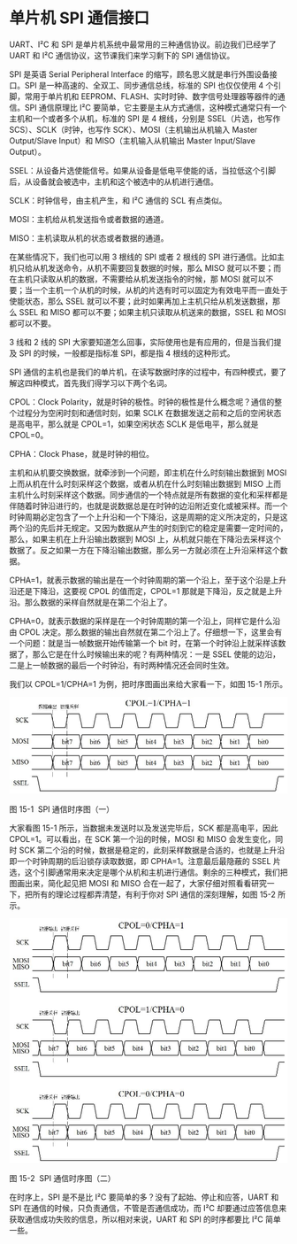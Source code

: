 # 单片机 SPI 通信接口

UART、I²C 和 SPI 是单片机系统中最常用的三种通信协议。前边我们已经学了 UART 和 I²C 通信协议，这节课我们来学习剩下的 SPI 通信协议。

SPI 是英语 Serial Peripheral Interface 的缩写，顾名思义就是串行外围设备接口。SPI 是一种高速的、全双工、同步通信总线，标准的 SPI 也仅仅使用 4 个引脚，常用于单片机和 EEPROM、FLASH、实时时钟、数字信号处理器等器件的通信。SPI 通信原理比 I²C 要简单，它主要是主从方式通信，这种模式通常只有一个主机和一个或者多个从机，标准的 SPI 是 4 根线，分别是 SSEL（片选，也写作 SCS）、SCLK（时钟，也写作 SCK）、MOSI（主机输出从机输入 Master Output/Slave Input）和 MISO（主机输入从机输出 Master Input/Slave Output）。

SSEL：从设备片选使能信号。如果从设备是低电平使能的话，当拉低这个引脚后，从设备就会被选中，主机和这个被选中的从机进行通信。

SCLK：时钟信号，由主机产生，和 I²C 通信的 SCL 有点类似。

MOSI：主机给从机发送指令或者数据的通道。

MISO：主机读取从机的状态或者数据的通道。

在某些情况下，我们也可以用 3 根线的 SPI 或者 2 根线的 SPI 进行通信。比如主机只给从机发送命令，从机不需要回复数据的时候，那么 MISO 就可以不要；而在主机只读取从机的数据，不需要给从机发送指令的时候，那 MOSI 就可以不要；当一个主机一个从机的时候，从机的片选有时可以固定为有效电平而一直处于使能状态，那么 SSEL 就可以不要；此时如果再加上主机只给从机发送数据，那么 SSEL 和 MISO 都可以不要；如果主机只读取从机送来的数据，SSEL 和 MOSI 都可以不要。

3 线和 2 线的 SPI 大家要知道怎么回事，实际使用也是有应用的，但是当我们提及 SPI 的时候，一般都是指标准 SPI，都是指 4 根线的这种形式。

SPI 通信的主机也是我们的单片机，在读写数据时序的过程中，有四种模式，要了解这四种模式，首先我们得学习以下两个名词。

CPOL：Clock Polarity，就是时钟的极性。时钟的极性是什么概念呢？通信的整个过程分为空闲时刻和通信时刻，如果 SCLK 在数据发送之前和之后的空闲状态是高电平，那么就是 CPOL=1，如果空闲状态 SCLK 是低电平，那么就是 CPOL=0。

CPHA：Clock Phase，就是时钟的相位。

主机和从机要交换数据，就牵涉到一个问题，即主机在什么时刻输出数据到 MOSI 上而从机在什么时刻采样这个数据，或者从机在什么时刻输出数据到 MISO 上而主机什么时刻采样这个数据。同步通信的一个特点就是所有数据的变化和采样都是伴随着时钟沿进行的，也就是说数据总是在时钟的边沿附近变化或被采样。而一个时钟周期必定包含了一个上升沿和一个下降沿，这是周期的定义所决定的，只是这两个沿的先后并无规定。又因为数据从产生的时刻到它的稳定是需要一定时间的，那么，如果主机在上升沿输出数据到 MOSI 上，从机就只能在下降沿去采样这个数据了。反之如果一方在下降沿输出数据，那么另一方就必须在上升沿采样这个数据。

CPHA=1，就表示数据的输出是在一个时钟周期的第一个沿上，至于这个沿是上升沿还是下降沿，这要视 CPOL 的值而定，CPOL=1 那就是下降沿，反之就是上升沿。那么数据的采样自然就是在第二个沿上了。

CPHA=0，就表示数据的采样是在一个时钟周期的第一个沿上，同样它是什么沿由 CPOL 决定。那么数据的输出自然就在第二个沿上了。仔细想一下，这里会有一个问题：就是当一帧数据开始传输第一个 bit 时，在第一个时钟沿上就采样该数据了，那么它是在什么时候输出来的呢？有两种情况：一是 SSEL 使能的边沿，二是上一帧数据的最后一个时钟沿，有时两种情况还会同时生效。

我们以 CPOL=1/CPHA=1 为例，把时序图画出来给大家看一下，如图 15-1 所示。

![图 15-1  SPI 通信时序图（一）](img/4bd1ea4d262eb280712fd44b120690f3.jpg)

图 15-1  SPI 通信时序图（一）

大家看图 15-1 所示，当数据未发送时以及发送完毕后，SCK 都是高电平，因此 CPOL=1。可以看出，在 SCK 第一个沿的时候，MOSI 和 MISO 会发生变化，同时 SCK 第二个沿的时候，数据是稳定的，此刻采样数据是合适的，也就是上升沿即一个时钟周期的后沿锁存读取数据，即 CPHA=1。注意最后最隐蔽的 SSEL 片选，这个引脚通常用来决定是哪个从机和主机进行通信。剩余的三种模式，我们把图画出来，简化起见把 MOSI 和 MISO 合在一起了，大家仔细对照看看研究一下，把所有的理论过程都弄清楚，有利于你对 SPI 通信的深刻理解，如图 15-2 所示。

![图 15-2  SPI 通信时序图（二）](img/c394d0454aa9079ca4bbfc3fc6fbaf60.jpg)

图 15-2  SPI 通信时序图（二）

在时序上，SPI 是不是比 I²C 要简单的多？没有了起始、停止和应答，UART 和 SPI 在通信的时候，只负责通信，不管是否通信成功，而 I²C 却要通过应答信息来获取通信成功失败的信息，所以相对来说，UART 和 SPI 的时序都要比 I²C 简单一些。